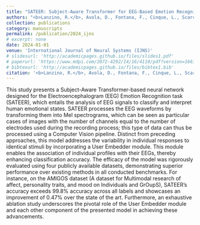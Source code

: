 ```yaml
---
title: "SATEER: Subject-Aware Transformer for EEG-Based Emotion Recognition"
authors: "<b>Lanzino, R.</b>, Avola, D., Fontana, F., Cinque, L., Scarcello, F., & Foresti, G. L."
collection: publications
category: manuscripts
permalink: /publication/2024_ijns
# excerpt: none
date: 2024-01-01
venue: 'International Journal of Neural Systems (IJNS)'
# slidesurl: 'http://academicpages.github.io/files/slides1.pdf'
# paperurl: 'https://www.mdpi.com/2072-4292/14/16/4110/pdf?version=1661162033'
# bibtexurl: 'http://academicpages.github.io/files/bibtex1.bib'
citation: '<b>Lanzino, R.</b>, Avola, D., Fontana, F., Cinque, L., Scarcello, F., & Foresti, G. L. (2024). SATEER: Subject-Aware Transformer for EEG-Based Emotion Recognition. International journal of neural systems, 2550002. Advance online publication. https://doi.org/10.1142/S0129065725500029'
---
```

This study presents a Subject-Aware Transformer-based neural network designed for the Electroencephalogram (EEG) Emotion Recognition task (SATEER), which entails the analysis of EEG signals to classify and interpret human emotional states. SATEER processes the EEG waveforms by transforming them into Mel spectrograms, which can be seen as particular cases of images with the number of channels equal to the number of electrodes used during the recording process; this type of data can thus be processed using a Computer Vision pipeline. Distinct from preceding approaches, this model addresses the variability in individual responses to identical stimuli by incorporating a User Embedder module. This module enables the association of individual profiles with their EEGs, thereby enhancing classification accuracy. The efficacy of the model was rigorously evaluated using four publicly available datasets, demonstrating superior performance over existing methods in all conducted benchmarks. For instance, on the AMIGOS dataset (A dataset for Multimodal research of affect, personality traits, and mood on Individuals and GrOupS), SATEER’s accuracy exceeds 99.8% accuracy across all labels and showcases an improvement of 0.47% over the state of the art. Furthermore, an exhaustive ablation study underscores the pivotal role of the User Embedder module and each other component of the presented model in achieving these advancements.